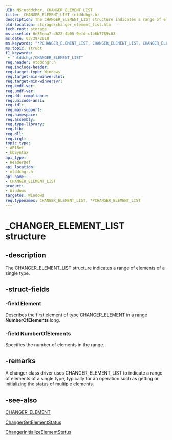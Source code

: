 ```yaml
---
UID: NS:ntddchgr._CHANGER_ELEMENT_LIST
title: _CHANGER_ELEMENT_LIST (ntddchgr.h)
description: The CHANGER_ELEMENT_LIST structure indicates a range of elements of a single type.
old-location: storage\changer_element_list.htm
tech.root: storage
ms.assetid: 6e85eaa7-d622-4b05-9efd-c1b6b7789c03
ms.date: 03/29/2018
ms.keywords: "*PCHANGER_ELEMENT_LIST, CHANGER_ELEMENT_LIST, CHANGER_ELEMENT_LIST structure [Storage Devices], PCHANGER_ELEMENT_LIST, PCHANGER_ELEMENT_LIST structure pointer [Storage Devices], _CHANGER_ELEMENT_LIST, ntddchgr/CHANGER_ELEMENT_LIST, ntddchgr/PCHANGER_ELEMENT_LIST, storage.changer_element_list, structs-changer_e1782d96-458d-49a5-9885-c853d835ba0a.xml"
ms.topic: struct
f1_keywords:
 - "ntddchgr/CHANGER_ELEMENT_LIST"
req.header: ntddchgr.h
req.include-header: 
req.target-type: Windows
req.target-min-winverclnt: 
req.target-min-winversvr: 
req.kmdf-ver: 
req.umdf-ver: 
req.ddi-compliance: 
req.unicode-ansi: 
req.idl: 
req.max-support: 
req.namespace: 
req.assembly: 
req.type-library: 
req.lib: 
req.dll: 
req.irql: 
topic_type:
- APIRef
- kbSyntax
api_type:
- HeaderDef
api_location:
- ntddchgr.h
api_name:
- CHANGER_ELEMENT_LIST
product:
- Windows
targetos: Windows
req.typenames: CHANGER_ELEMENT_LIST, *PCHANGER_ELEMENT_LIST
---
```


# _CHANGER_ELEMENT_LIST structure


## -description


The CHANGER_ELEMENT_LIST structure indicates a range of elements of a single type. 


## -struct-fields




### -field Element

Describes the first element of type <a href="https://docs.microsoft.com/windows-hardware/drivers/ddi/ntddchgr/ns-ntddchgr-_changer_element">CHANGER_ELEMENT</a> in a range <b>NumberOfElements</b> long.


### -field NumberOfElements

Specifies the number of elements in the range.


## -remarks



A changer class driver uses CHANGER_ELEMENT_LIST to indicate a range of elements of a single type, typically for an operation such as getting or initializing the status of multiple elements.




## -see-also




<a href="https://docs.microsoft.com/windows-hardware/drivers/ddi/ntddchgr/ns-ntddchgr-_changer_element">CHANGER_ELEMENT</a>



<a href="https://docs.microsoft.com/windows-hardware/drivers/ddi/mcd/nf-mcd-changergetelementstatus">ChangerGetElementStatus</a>



<a href="https://docs.microsoft.com/windows-hardware/drivers/ddi/mcd/nf-mcd-changerinitializeelementstatus">ChangerInitializeElementStatus</a>
 

 

